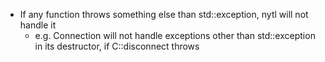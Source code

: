 - If any function throws something else than std::exception, nytl will not handle it
	- e.g. Connection will not handle exceptions other than std::exception in
		its destructor, if C::disconnect throws
